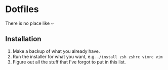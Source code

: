 # Dotfiles

There is no place like ~

## Installation

1. Make a backup of what you already have.
2. Run the installer for what you want, e.g. `./install zsh zshrc vimrc vim`
3. Figure out all the stuff that I've forgot to put in this list.
